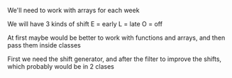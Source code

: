 We'll need to work with arrays for each week

We will have 3 kinds of shift
  E = early
  L = late
  O = off

At first maybe would be better to work with functions and arrays, and then pass them inside classes

First we need the shift generator, and after the filter to improve the shifts, which probably would be in 2 clases
